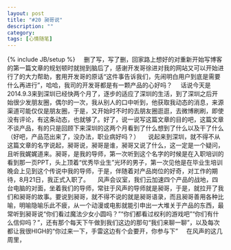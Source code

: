 ```yaml
---
layout: post
title: "#20 昶哥说"
description: ""
category: 
tags: [心情随笔]
---
```

{% include JB/setup %}
 &nbsp;&nbsp;&nbsp;&nbsp;删了写，写了删，回家路上想好的对重新开始写博客的第一篇文章的规划顿时就抛到脑后了，感谢开发哥徐进对我的网站又可以开始进行了的大力帮助，套用开发哥的原话“这件事告诉我们，先闹明白用户到底是需要什么再进行”，哈哈，我司的开发哥都是有一颗产品的心好吗？
 &nbsp;&nbsp;&nbsp;&nbsp;话说今天是2014.9.3来到深圳已经快两个月了，逐步的适应了深圳的生活，到了深圳之后开始很少发朋友圈，偶尔的一次，我从别人的口中听到，他获取我动态的消息，来源渠道可能仅仅是朋友圈，于是，又开始时不时的去朋友圈逛逛，去微博刷刷，即使没有评论，有这条动态，也就够了。好了，说一说写这篇文章的目的吧，这篇文章不谈产品，有的只是回顾下来深圳的这两个月看到了什么想到了什么以及干了什么（好吧，产品范出来了，没办法，职业病好吗？）
  &nbsp;&nbsp;&nbsp;&nbsp;说起来到深圳，就不得不从这篇文章的名字说起，昶哥说，昶哥是谁，昶哥又说了什么，这一定是一个疑问，且听我娓娓道来。昶哥，是我的导师，第一次听到这个名字的时候是在入职培训的看到那一页PPT，头上顶着“优秀毕业生”光环的男子，第一次见他是在毕业生培训晚会上见到这个传说中我的导师，于是，伴随着对产品岗位的好奇，对工作的期待，8月21日，我正式入职了。
   &nbsp;&nbsp;&nbsp;&nbsp;风声会议室，我们云加速四个产品的战地，四台电脑的对面，坐着我们的导师，常驻于风声的导师就是昶哥，于是，就拉开了我们和昶哥的故事。要说到昶哥，就不得不说的就是昶哥语录，而且昶哥善用各种比喻，明喻隐喻乐此不疲，从一个动漫或电影就能引申出一大堆关于产品的东西，最常听到昶哥说“你们看过魔法少女小圆吗？”“你们都看过权利的游戏吧”“你们有什么信仰吗？”，还有那个每天下午做到我们这边的那句“我们来聊一聊”，以及每次都让我很HIGH的“你过来一下，手雷这边有个会要开，你参与下”
    &nbsp;&nbsp;&nbsp;&nbsp;在风声的这几周里，








